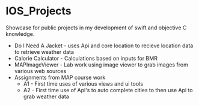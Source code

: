 # IOS_Projects
Showcase for public projects in my development of swift and objective C knowledge. 
- Do I Need A Jacket - uses Api and core location to recieve location data to retrieve weather data
- Calorie Calculator - Calculations based on inputs for BMR
- MAPImageViewer - Lab work using image viewer to grab images from various web sources 
- Assignments from MAP course work
  - A1 - First time uses of various views and ui tools 
  - A2 - First time use of Api's to auto complete cities to then use Api to grab weather data
